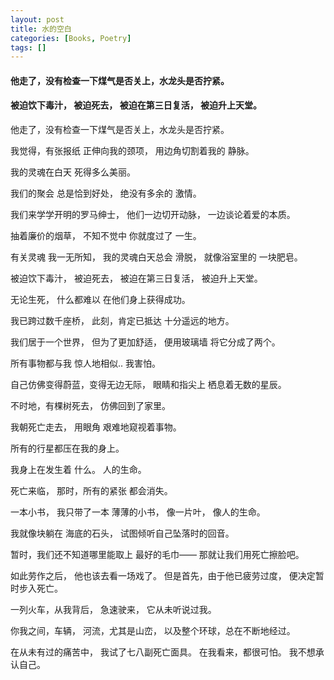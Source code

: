 ```yaml
---
layout: post
title: 水的空白
categories: [Books, Poetry]
tags: []
---
```

#### 他走了，没有检查一下煤气是否关上，水龙头是否拧紧。
#### 被迫饮下毒汁， 被迫死去， 被迫在第三日复活， 被迫升上天堂。
<!-- more -->
他走了，没有检查一下煤气是否关上，水龙头是否拧紧。

我觉得，有张报纸 正伸向我的颈项， 用边角切割着我的 静脉。

我的灵魂在白天 死得多么美丽。

我们的聚会 总是恰到好处， 绝没有多余的 激情。

我们来学学开明的罗马绅士， 他们一边切开动脉， 一边谈论着爱的本质。

抽着廉价的烟草， 不知不觉中 你就度过了 一生。

有关灵魂 我一无所知， 我的灵魂白天总会 滑脱， 就像浴室里的 一块肥皂。

被迫饮下毒汁， 被迫死去， 被迫在第三日复活， 被迫升上天堂。

无论生死， 什么都难以 在他们身上获得成功。

我已跨过数千座桥， 此刻，肯定已抵达 十分遥远的地方。

我们居于一个世界， 但为了更加舒适， 便用玻璃墙 将它分成了两个。

所有事物都与我 惊人地相似.. 我害怕。

自己仿佛变得蔚蓝，变得无边无际， 眼睛和指尖上 栖息着无数的星辰。

不时地，有棵树死去， 仿佛回到了家里。

我朝死亡走去， 用眼角 艰难地窥视着事物。

所有的行星都压在我的身上。

我身上在发生着 什么。 人的生命。

死亡来临， 那时，所有的紧张 都会消失。

一本小书， 我只带了一本 薄薄的小书， 像一片叶， 像人的生命。

我就像块躺在 海底的石头， 试图倾听自己坠落时的回音。

暂时，我们还不知道哪里能取上 最好的毛巾—— 那就让我们用死亡擦脸吧。

如此劳作之后， 他也该去看一场戏了。 但是首先，由于他已疲劳过度， 便决定暂时步入死亡。

一列火车，从我背后， 急速驶来， 它从未听说过我。

你我之间，车辆， 河流，尤其是山峦， 以及整个环球，总在不断地经过。

在从未有过的痛苦中， 我试了七八副死亡面具。 在我看来，都很可怕。 我不想承认自己。
